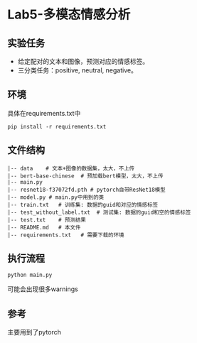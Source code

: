 # Lab5-多模态情感分析


## 实验任务

- 给定配对的文本和图像，预测对应的情感标签。
- 三分类任务：positive, neutral, negative。


## 环境

具体在requirements.txt中

```shell
pip install -r requirements.txt
```


## 文件结构

```
|-- data	# 文本+图像的数据集，太大，不上传
|-- bert-base-chinese  # 预加载bert模型，太大，不上传
|-- main.py	
|-- resnet18-f37072fd.pth # pytorch自带ResNet18模型
|-- model.py # main.py中用到的类
|-- train.txt	# 训练集: 数据的guid和对应的情感标签
|-- test_without_label.txt	# 测试集: 数据的guid和空的情感标签
|-- test.txt	# 预测结果
|-- README.md   # 本文件
|-- requirements.txt   # 需要下载的环境
```


## 执行流程

```shell
python main.py
```
可能会出现很多warnings


## 参考

主要用到了pytorch


